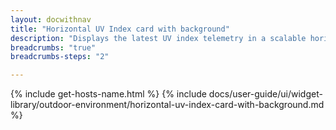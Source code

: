 ```yaml
---
layout: docwithnav
title: "Horizontal UV Index card with background"
description: "Displays the latest UV index telemetry in a scalable horizontal layout with the background image."
breadcrumbs: "true"
breadcrumbs-steps: "2"

---
```

{% include get-hosts-name.html %}
{% include docs/user-guide/ui/widget-library/outdoor-environment/horizontal-uv-index-card-with-background.md %}
